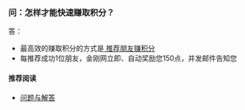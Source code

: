 ### 问：怎样才能快速赚取积分？
答：
- 最高效的赚取积分的方式是[ 推荐朋友赚积分 ](https://www.atozitpro.net/zh/my-account/refer-friend/)
- 每推荐成功1位朋友，金刚网立即、自动奖励您150点，并发邮件告知您

#### 推荐阅读
- [问题与解答](https://a2zitpro.github.io/web/列表-问题与解答)
